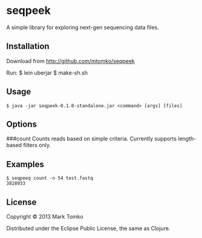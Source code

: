 # seqpeek

A simple library for exploring next-gen sequencing data files.

## Installation

Download from http://github.com/mtomko/seqpeek

Run:
    $ lein uberjar
    $ make-sh.sh

## Usage

    $ java -jar seqpeek-0.1.0-standalone.jar <command> [args] [files]

## Options

###count
Counts reads based on simple criteria. Currently supports length-based
filters only.

## Examples

    $ seqpeeq count -n 54 test.fastq
    3828933

## License

Copyright © 2013 Mark Tomko

Distributed under the Eclipse Public License, the same as Clojure.
